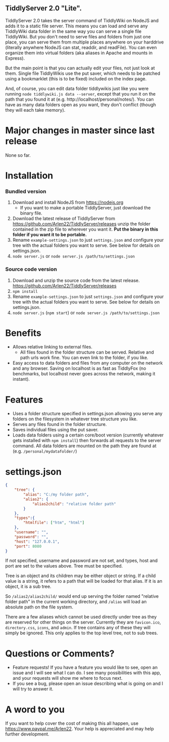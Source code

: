 ## TiddlyServer 2.0 "Lite". 

TiddlyServer 2.0 takes the server command of TiddlyWiki on NodeJS and adds it to a static file server. This means you can load and serve any TiddlyWiki data folder in the same way you can serve a single file TiddlyWiki. But you don't need to serve files and folders from just one place, you can serve them from multiple places anywhere on your harddrive (literally anywhere NodeJS can stat, readdir, and readFile). You can even organize them into virtual folders (aka aliases in Apache and mounts in Express). 

But the main point is that you can actually edit your files, not just look at them. Single file TiddlyWikis use the put saver, which needs to be patched using a bookmarklet (this is to be fixed) included on the index page. 

And, of course, you can edit data folder tiddlywikis just like you were running `node tiddlywiki.js data --server`, except that you run it on the path that you found it at (e.g. http://localhost/personal/notes/). You can have as many data folders open as you want, they don't conflict (though they will each take memory).

# Major changes in master since last release

None so far.

# Installation

### Bundled version
 1. Download and install NodeJS from https://nodejs.org
    - If you want to make a portable TiddlyServer, just download the binary file.
 2. Download the latest release of TiddlyServer from https://github.com/Arlen22/TiddlyServer/releases unzip the folder contained in the zip file to wherever you want it. __Put the binary in this folder if you want it to be portable.__
 3. Rename `example-settings.json` to just `settings.json` and configure your tree with the actual folders you want to serve. See below for details on settings.json.
 4. `node server.js` or `node server.js /path/to/settings.json`

### Source code version
 1. Download and unzip the source code from the latest release. https://github.com/Arlen22/TiddlyServer/releases
 2. `npm install`
 3. Rename `example-settings.json` to just `settings.json` and configure your tree with the actual folders you want to serve. See below for details on settings.json.
 4. `node server.js` (`npm start`) or `node server.js /path/to/settings.json`

# Benefits
  - Allows relative linking to external files.
    - All files found in the folder structure can be served. Relative and path urls work fine. You can even link to the folder, if you like.
  - Easy access to data folders and files from any computer on the network and any browser. Saving on localhost is as fast as TiddlyFox (no benchmarks, but localhost never goes across the network, making it instant).

# Features
 - Uses a folder structure specified in settings.json allowing you serve any folders on the filesystem in whatever tree structure you like.
 - Serves any files found in the folder structure.
 - Saves individual files using the put saver.
 - Loads data folders using a certain core/boot version (currently whatever gets installed with `npm install`) then forwards all requests to the server command. All data folders are mounted on the path they are found at (e.g. `/personal/mydatafolder/`)

# settings.json

```json
{
    "tree": {
        "alias": "C:/my folder path",
        "alias2": {
            "alias2child": "relative folder path"
        }
    },
    "types":{
        "htmlfile": ["htm", "html"]
    }, 
    "username": "",
    "password": "",
    "host": "127.0.0.1",
    "port": 8080
}
```
If not specified, username and password are not set, and types, host and port are set to the values above. Tree must be specified.

Tree is an object and its children may be either object or string. If a child value is a string, it refers to a path that will be loaded for that alias. If it is an object, it is a sub tree.

So `/alias2/alias2child/` would end up serving the folder named "relative folder path" in the current working directory, and `/alias` will load an absolute path on the file system.

There are a few aliases which cannot be used directly under tree as they are reserved for other things on the server. Currently they are `favicon.ico`, `directory.css`, `icons`, and `admin`. If tree contains any of these they will simply be ignored. This only applies to the top level tree, not to sub trees.

# Questions or Comments?
 - Feature requests! If you have a feature you would like to see, open an issue and I will see what I can do. I see many possibilities with this app, and your requests will show me where to focus next.
 - If you see a bug, please open an issue describing what is going on and I will try to answer it.

# A word to you

If you want to help cover the cost of making this all happen, use https://www.paypal.me/Arlen22. Your help is appreciated and may help further development.
